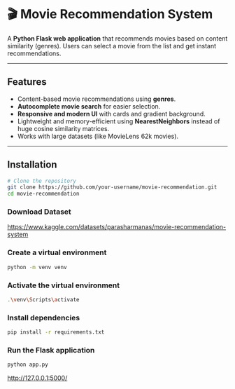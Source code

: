 # 🎬 Movie Recommendation System

A **Python Flask web application** that recommends movies based on content similarity (genres). Users can select a movie from the list and get instant recommendations.  

---

## **Features**

- Content-based movie recommendations using **genres**.
- **Autocomplete movie search** for easier selection.
- **Responsive and modern UI** with cards and gradient background.
- Lightweight and memory-efficient using **NearestNeighbors** instead of huge cosine similarity matrices.
- Works with large datasets (like MovieLens 62k movies).  

---

## **Installation**
```bash
# Clone the repository
git clone https://github.com/your-username/movie-recommendation.git
cd movie-recommendation
```

### **Download Dataset** 
https://www.kaggle.com/datasets/parasharmanas/movie-recommendation-system

### **Create a virtual environment**
```bash
python -m venv venv
```

### **Activate the virtual environment**
```bash
.\venv\Scripts\activate
```

### **Install dependencies**
```bash
pip install -r requirements.txt
```

### **Run the Flask application**
```bash
python app.py
```

http://127.0.0.1:5000/
